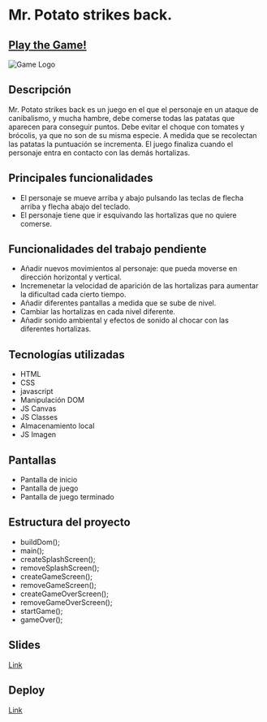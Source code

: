 # Mr. Potato strikes back.
## [Play the Game!](https://roigoriol.github.io/Mr-Potato-strikes-back/)
![Game Logo](https://ibb.co/Bqrd6TC)



## Descripción
Mr. Potato strikes back es un juego en el que el personaje en un ataque de canibalismo, y mucha hambre, debe comerse todas las patatas que aparecen para  conseguir puntos. 
Debe evitar el choque con tomates y brócolis, ya que no son de su misma especie. A medida que se recolectan las patatas la puntuación se incrementa. 
El juego finaliza cuando el personaje entra en contacto con las demás hortalizas.


## Principales funcionalidades
- El personaje se mueve arriba y abajo pulsando las teclas de flecha arriba y flecha abajo del teclado.
- El personaje tiene que ir esquivando las hortalizas que no quiere comerse.

## Funcionalidades del trabajo pendiente
- Añadir nuevos movimientos al personaje: que pueda moverse en dirección horizontal y vertical.
- Incremenetar la velocidad de aparición de las hortalizas para aumentar la dificultad cada cierto tiempo.
- Añadir diferentes pantallas a medida que se sube de nivel.
- Cambiar las hortalizas en cada nivel diferente.
- Añadir sonido ambiental y efectos de sonido al chocar con las diferentes hortalizas.


## Tecnologías utilizadas
- HTML
- CSS
- javascript
- Manipulación DOM
- JS Canvas
- JS Classes
- Almacenamiento local
- JS Imagen

## Pantallas
- Pantalla de inicio
- Pantalla de juego
- Pantalla de juego terminado

## Estructura del proyecto
- buildDom();
- main();
- createSplashScreen();
- removeSplashScreen();
- createGameScreen();
- removeGameScreen();
- createGameOverScreen();
- removeGameOverScreen();
- startGame();
- gameOver();

## Slides

[Link](https://docs.google.com/presentation/d/1MkRL8QjZGDNA9ZPebM9FXmWnRz_UTpD-rj3pJ53nWMk/edit#slide=id.g6e29787ded_0_713)



## Deploy
[Link](https://github.com/RoigOriol/Mr-Potato-strikes-back.git)